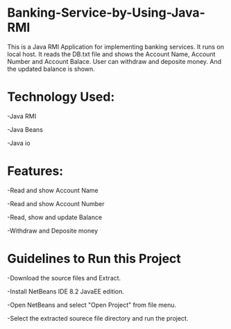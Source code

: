 # Banking-Service-by-Using-Java-RMI
This is a Java RMI Application for implementing banking services. It runs on local host. It reads the DB.txt file and shows the Account Name, Account Number and Account Balace. User can withdraw and deposite money. And the updated balance is shown.

# Technology Used:
-Java RMI

-Java Beans

-Java io

# Features:
-Read and show Account Name

-Read and show Account Number

-Read, show and update Balance

-Withdraw and Deposite money


# Guidelines to Run this Project
-Download the source files and Extract.

-Install NetBeans IDE 8.2 JavaEE edition.

-Open NetBeans and select "Open Project" from file menu.

-Select the extracted sourece file directory and run the project.
